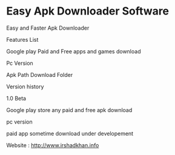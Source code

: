 # Easy Apk Downloader Software
Easy and Faster Apk Downloader 

Features List

Google play Paid and Free apps and games download

Pc Version 

Apk Path Download Folder


Version history

1.0 Beta

Google play store any paid and free apk download 

pc version

paid app sometime download under developement



Website : http://www.irshadkhan.info
